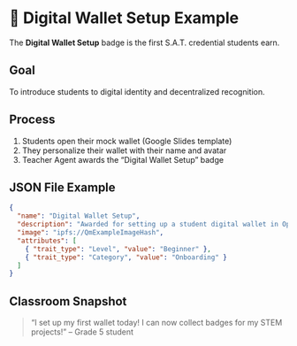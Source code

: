 # 💼 Digital Wallet Setup Example

The **Digital Wallet Setup** badge is the first S.A.T. credential students earn.

## Goal
To introduce students to digital identity and decentralized recognition.

## Process
1. Students open their mock wallet (Google Slides template)
2. They personalize their wallet with their name and avatar
3. Teacher Agent awards the “Digital Wallet Setup” badge

## JSON File Example
```json
{
  "name": "Digital Wallet Setup",
  "description": "Awarded for setting up a student digital wallet in OpenLab.",
  "image": "ipfs://QmExampleImageHash",
  "attributes": [
    { "trait_type": "Level", "value": "Beginner" },
    { "trait_type": "Category", "value": "Onboarding" }
  ]
}
```

## Classroom Snapshot
> “I set up my first wallet today! I can now collect badges for my STEM projects!” – Grade 5 student
